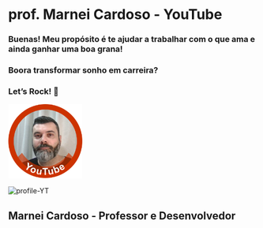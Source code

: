 # prof. Marnei Cardoso - YouTube

### Buenas! Meu propósito é te ajudar a trabalhar com o que ama e ainda ganhar uma boa grana!
### Boora transformar sonho em carreira?
### Let’s Rock! 🚀

<img src="https://github.com/prof-MarneiCardoso-YouTube/prof-MarneiCardoso-YouTube/blob/main/profile-YT.png" alt="profile picture" width="150px">

![profile-YT](https://github.com/user-attachments/assets/e050206b-1c94-4bf7-9c75-38150a5441f4?w=150)
## Marnei Cardoso - Professor e Desenvolvedor
